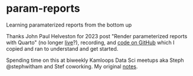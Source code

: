 # param-reports
Learning paramaterized reports from the bottom up

Thanks John Paul Helveston for 2023 post "Render parameterized reports with Quarto" (no longer [live](https://www.jhelvy.com/posts/2023-02-28-parameterized-pdfs-with-quarto/)?), recording, and [code on GitHub](https://github.com/jhelvy/quarto-pdf-demo) which I copied and ran to understand and get started.

Spending time on this at biweekly Kamloops Data Sci meetups aka Steph @stephwitham and Stef coworking. My original [notes](https://github.com/KamloopsR/Meetup/issues/14).
